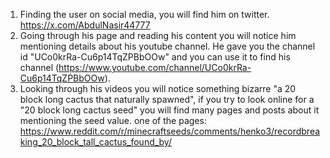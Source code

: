 1. Finding the user on social media, you will find him on twitter. https://x.com/AbdulNasir44777
2. Going through his page and reading his content you will notice him mentioning details about his youtube channel. He gave you the channel id "UCo0krRa-Cu6p14TqZPBbOOw" and you can use it to find his channel (https://www.youtube.com/channel/UCo0krRa-Cu6p14TqZPBbOOw).
3. Looking through his videos you will notice something bizarre "a 20 block long cactus that naturally spawned", if you try to look online for a "20 block long cactus seed" you will find many pages and posts about it mentioning the seed value. one of the pages: https://www.reddit.com/r/minecraftseeds/comments/henko3/recordbreaking_20_block_tall_cactus_found_by/
